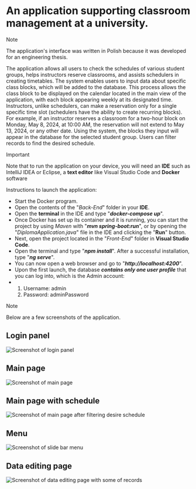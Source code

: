 # An application supporting classroom management at a university.
> [!NOTE]
> The application's interface was written in Polish because it was developed for an engineering thesis.

<p>The application allows all users to check the schedules of various student groups, helps instructors reserve classrooms, and assists schedulers in creating timetables. The system enables users to input data about specific class blocks, which will be added to the database. This process allows the class block to be displayed on the calendar located in the main view of the application, with each block appearing weekly at its designated time. Instructors, unlike schedulers, can make a reservation only for a single specific time slot (schedulers have the ability to create recurring blocks). For example, if an instructor reserves a classroom for a two-hour block on Monday, May 8, 2024, at 10:00 AM, the reservation will not extend to May 13, 2024, or any other date. Using the system, the blocks they input will appear in the database for the selected student group. Users can filter records to find the desired schedule.</p>


> [!IMPORTANT]
> Note that to run the application on your device, you will need an **IDE** such as IntelliJ IDEA or Eclipse, a **text editor** like Visual Studio Code and **Docker** software


Instructions to launch the application:

- Start the Docker program.
- Open the contents of the "*Back-End*" folder in your **IDE**.
- Open the **terminal** in the IDE and type "***docker-compose up***".
- Once Docker has set up its container and it is running, you can start the project by using *Maven* with "***mvn spring-boot:run***", or by opening the "*DiplomaApplication.java*" file in the IDE and clicking the "**Run**" button.
- Next, open the project located in the "*Front-End*" folder in **Visual Studio Code**.
- Open the terminal and type "***npm install***". After a successful installation, type "***ng serve***".
- You can now open a web browser and go to "***http://localhost:4200***".
- Upon the first launch, the database ***contains only one user profile*** that you can log into, which is the Admin account:
- 1. Username: admin 
  2. Password: adminPassword

> [!NOTE]
> Below are a few screenshots of the application.


## Login panel
![Screenshot of login panel](https://i.imgur.com/GYAOH7A.png)

## Main page
![Screenshot of main page](https://i.imgur.com/TRdYTpv.png)

## Main page with schedule
![Screenshot of main page after filtering desire schedule](https://i.imgur.com/seSWmfm.png)

## Menu
![Screenshot of slide bar menu](https://i.imgur.com/D2kbc4b.png)

## Data editing page
![Screenshot of data editing page with some of records](https://i.imgur.com/kWf5IhK.png)
